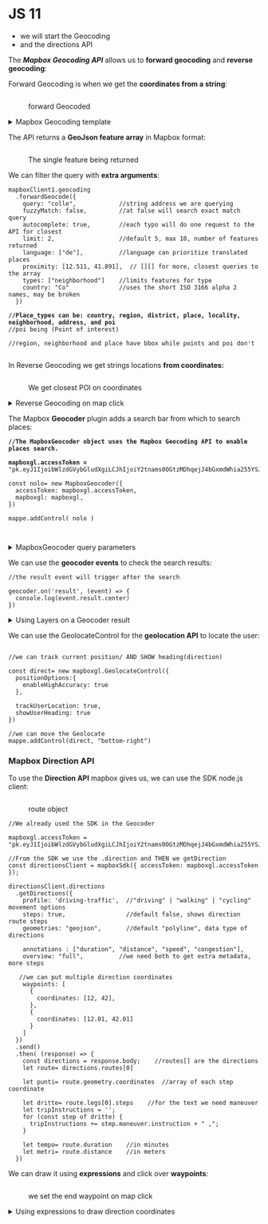 # JS 11

* we will start the Geocoding
* and the directions API

The _**Mapbox Geocoding API**_ allows us to **forward geocoding** and **reverse geocoding**:

Forward Geocoding is when we get the **coordinates from a string**:

<figure><img src="../.gitbook/assets/forwardGeocoding.png" alt=""><figcaption><p>forward Geocoded</p></figcaption></figure>

<details>

<summary>Mapbox Geocoding template</summary>

```
//The forward geocoding query type is composed by

mapboxgl.accessToken =
"pk.eyJ1IjoibWlzdGVybGludXgiLCJhIjoiY2tnams0OGtzMDhqejJ4bGxmdWhia255YSJ9.htJI3nLHJoB62eOycK9KMA";

//we add the SDK accesscode
const mapboxClient = mapboxSdk({ accessToken: mapboxgl.accessToken });

mapboxClient.geocoding
 //here we put the arguments of the query
  .forwardGeocode({
    query: 'Campobasso',
  })
  .send()
  .then((response) => {
  if (
    !response ||
    !response.body ||
    !response.body.features ||
    !response.body.features.length
  ) {
    console.error('Invalid response:');
    console.error(response);
    return;
  }
  
  console.log( response.body.features ) 
});

```

</details>

The API returns a **GeoJson feature array** in Mapbox format:

<figure><img src="../.gitbook/assets/Thirdlevel.PNG" alt=""><figcaption><p>The single feature being returned</p></figcaption></figure>

We can filter the query with **extra arguments**:

<pre><code>mapboxClient1.geocoding
  .forwardGeocode({
    query: "colle",            //string address we are querying 
    fuzzyMatch: false,         //at false will search exact match query
    autocomplete: true,        //each typo will do one request to the API for closest
    limit: 2,                  //default 5, max 10, number of features returned
    language: ["de"],          //language can prioritize translated places
    proximity: [12.511, 41.891],  // [][] for more, closest queries to the array
    types: ["neighborhood"]    //limits features for type
    country: "Co"              //uses the short ISO 3166 alpha 2 names, may be broken
  })

<strong>//Place_types can be: country, region, district, place, locality, neighborhood, address, and poi
</strong>//poi being (Point of interest)

//region, neighborhood and place have bbox while points and poi don't

</code></pre>

In Reverse Geocoding we get strings locations **from coordinates:**

<figure><img src="../.gitbook/assets/ReverseGeo.PNG" alt=""><figcaption><p>We get closest POI on coordinates</p></figcaption></figure>

<details>

<summary>Reverse Geocoding on map click</summary>

The _reverse_ geocoding query is the same as the _forward_, we change the **query**:

```
map000.on("click", (e)=>{
  new mapboxgl.Marker()
    .setLngLat( [e.lngLat.lng, e.lngLat.lat] )
    .addTo( map000 )

  let prop= new mapboxgl.Popup() 

  mapboxClient.geocoding
    .forwardGeocode({
      query: e.lngLat.lng +", "+ e.lngLat.lat,
      types: ["poi"]
    })
    .send()
    .then((response) => {
      if (
        !response ||
        !response.body ||
        !response.body.features ||
        !response.body.features.length
      ) {
        alert("no place of interest nearbty")
        return;
      }

      prop.setText( response.body.features[0].place_name )

      new mapboxgl.Marker(red2)
        .setLngLat( [response.body.features[0].center[0], response.body.features[0].center[1] ] )
        .setPopup( prop )
        .addTo( map000 )
    });

}

```

</details>

The Mapbox **Geocoder** plugin adds a search bar from which to search places:

<pre><code><strong>//The MapboxGeocoder object uses the Mapbox Geocoding API to enable places search.
</strong><strong>
</strong><strong>mapboxgl.accessToken =
</strong>"pk.eyJ1IjoibWlzdGVybGludXgiLCJhIjoiY2tnams0OGtzMDhqejJ4bGxmdWhia255YSJ9.htJI3nLHJoB62eOycK9KMA";

const nolo= new MapboxGeocoder({
  accessToken: mapboxgl.accessToken,
  mapboxgl: mapboxgl,
})

mappe.addControl( nolo )

</code></pre>

<figure><img src="../.gitbook/assets/GeoCoder.PNG" alt=""><figcaption></figcaption></figure>

<details>

<summary>MapboxGeocoder query parameters</summary>

```
//with the query parameters we can limit the results

const nolo= new MapboxGeocoder({
  accessToken: mapboxgl.accessToken,
  mapboxgl: mapboxgl,
  
  marker: false,        //at false it will remove the marker after selection
  placeholder: 'on the search bar text',
  countries: 'it',

 //bbox boundaries as an array of [minLon, minLat, maxLon, maxLat]
  bbox: [-122.30937, 37.84214, -122.23715, 37.89838],
  
 //for proximity points we have an object lon/lat
  proximity: {
    longitude: -122.25948,
    latitude: 37.87221
  }
})

```

We can even add **filters** on the search results

```
//we filter the results using the context.region property (region.754800)
//to find a region with a specific name

const nolo= new MapboxGeocoder({
  ...

  filter: function (item) {
    return item.context.some((i) => {

      return (
        i.id.split('.').shift() === 'region' 
        && i.text === 'città metropolitana di Milano'
      );
    
    });
  },

})

```

</details>

We can use the **geocoder events** to check the search results:

```
//the result event will trigger after the search

geocoder.on('result', (event) => {
  console.log(event.result.center) 
})

```

<details>

<summary>Using Layers on a Geocoder result</summary>

```
//we first start with an empty source for the coordinates yet to come
//then we add some layer paint properties

map3.on('load', () => {
  
  map3.addSource('single-point', {
    type: 'geojson',
    data: {
      type: 'FeatureCollection',
      features: []
    }
  });
  
  map3.addLayer({
    id: 'point',
    source: 'single-point',
    type: 'circle',
    paint: {
      'circle-radius': 10,
      'circle-color': '#448ee4'
    }
  });
  
})

//on results we get the source and set the Result data
geocoder.on("result",(event)=>{
  map3.getSource('single-point').setData(event.result.geometry);
})

```

</details>

We can use the GeolocateControl for the **geolocation API** to locate the user:

<figure><img src="../.gitbook/assets/userLocate.PNG" alt=""><figcaption></figcaption></figure>

```
//we can track current position/ AND SHOW heading(direction)

const direct= new mapboxgl.GeolocateControl({
  positionOptions:{
    enableHighAccuracy: true
  },

  trackUserLocation: true,
  showUserHeading: true
})

//we can move the Geolocate
mappe.addControl(direct, "bottom-right")

```

### Mapbox Direction API

To use the **Direction API** mapbox gives us, we can use the SDK node.js client:

<figure><img src="../.gitbook/assets/Directioned.PNG" alt=""><figcaption><p>route object</p></figcaption></figure>

```
//We already used the SDK in the Geocoder 

mapboxgl.accessToken =
"pk.eyJ1IjoibWlzdGVybGludXgiLCJhIjoiY2tnams0OGtzMDhqejJ4bGxmdWhia255YSJ9.htJI3nLHJoB62eOycK9KMA";

//From the SDK we use the .direction and THEN we getDirection
const directionsClient = mapboxSdk({ accessToken: mapboxgl.accessToken });

directionsClient.directions
  .getDirections({
    profile: 'driving-traffic',  //"driving" | "walking" | "cycling" movement options
    steps: true,                 //default false, shows direction route steps   
    geometries: "geojson",       //default "polyline", data type of directions
    
    annotations : ["duration", "distance", "speed", "congestion"],
    overview: "full",          //we need both to get extra metadata, more steps
    
   //we can put multiple direction coordinates
    waypoints: [
      {
        coordinates: [12, 42],
      },
      {
        coordinates: [12.01, 42.01]
      }
    ]
  })
  .send()
  .then( (response) => {
    const directions = response.body;    //routes[] are the directions
    let route= directions.routes[0]
    
    let punti= route.geometry.coordinates  //array of each step coordinate
    
    let dritte= route.legs[0].steps    //for the text we need maneuver
    let tripInstructions = '';
    for (const step of dritte) {
      tripInstructions += step.maneuver.instruction + " ,";
    }
    
    let tempo= route.duration    //in minutes
    let metri= route.distance    //in meters
  })

```

We can draw it using **expressions** and click over **waypoints**:

<figure><img src="../.gitbook/assets/DirectionAPI.PNG" alt=""><figcaption><p>we set the end waypoint on map click</p></figcaption></figure>

<details>

<summary>Using expressions to draw direction coordinates</summary>

We can **directions for 2 clicked map points**_:_

```
const directionsClient = mapboxSdk({ accessToken: mapboxgl.accessToken });

let start= []        //for clicked map position

//function LINEDRAW triggered each time 2 clicked on map
function andare(event){

directionsClient.directions
  .getDirections({
    profile: 'driving-traffic',   
    steps: true,
    geometries: "geojson",

    waypoints: [
      {
        coordinates: event[0],
      },
      {
        coordinates: event[1]
      }
    ]
  })
  .send()
  .then( (response) => {
    const directions = response.body;
    console.log( directions )

    let route= directions.routes[0]

    let punti= route.geometry.coordinates

    let dritte= route.legs[0].steps
    let tripInstructions = '';
    for (const step of dritte) {
      tripInstructions += step.maneuver.instruction + " ,";
    }

    let tempo= route.duration
    let metri= route.distance

   //GEOjson as source, using directions' coordinates punti
    const geojson = {
      type: 'Feature',
      properties: {},
      geometry: {
        type: 'LineString',
        coordinates: punti 
      }
    };

   //we cant repeat layers, so if already present we re-set its data
    if (map1.getSource('route')) {
      map1.getSource('route').setData(geojson);
    }else {
      map1.addLayer({
        id: 'route',
        type: 'line',
        source: {
          type: 'geojson',
          data: geojson        //GEOjson source
        },
        layout: {
          'line-join': 'round',
          'line-cap': 'round'
        },
        paint: {
          'line-color': '#38ffbe',
          'line-width': 5,
          'line-opacity': 0.75
        }
      });
    }
  })
}

//we get the templates for the points layer and GEOjson

let stampa = {
  type: 'FeatureCollection',
  features: [
    {
      type: 'Feature',
      properties: {},
      geometry: {
        type: 'Point',
        coordinates: []
      }
    }
  ]
};

let strato= {
  id: '',
  type: 'circle',
  source: {
    type: 'geojson',
    data: {
      type: 'FeatureCollection',
      features: [
        {
          type: 'Feature',
          properties: {},
          geometry: {
            type: 'Point',
            coordinates: []
          }
        }
      ]
    }
  },
  paint: {
    'circle-radius': 6,
    'circle-color': '#00870f'
  }
}
```

For the **points** on map click we:

```
//on map click

map1.on("load", ()=>{

  map1.on("click", (e)=>{
   //to remove a drawn style we remove the Layer and Source
    if( start.length == 2 ){
      map1.removeLayer('route')
      map1.removeSource('route')

      map1.removeLayer('end')
      map1.removeSource('end')

      start= []
    }
   //adding the clicked map point
    start.push( [e.lngLat.lng, e.lngLat.lat] )    

    if( start.length == 1 ){
     //we use the GEOjson template or just set the point coordinate if already
      stampa.features[0].geometry.coordinates= start[0]

      if (map1.getLayer('start')) {
        map1.getSource('start').setData(stampa);
      } else {
       //we use the layer template, with updated ID and coordinates
        strato.id= "start"
        strato.source.data.features[0].geometry.coordinates= start[0]

        map1.addLayer(
          strato
        );
      }
    }
   //adding another source and layer with different coords and id
    else if( start.length== 2 ){

      stampa.features[0].geometry.coordinates= start[1]

      if (map1.getLayer('end')) {
        map1.getSource('end').setData(stampa);
      } else {

        strato.id= "end"
        strato.source.data.features[0].geometry.coordinates= start[1]
  
        map1.addLayer(
          strato
        );
      }
     //if 2 points drawn array we get direction
      andare( start )
    }

  })
})

```

</details>



